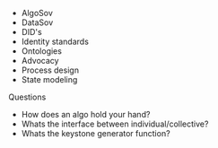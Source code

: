- AlgoSov
- DataSov
- DID's 
- Identity standards
- Ontologies
- Advocacy
- Process design
- State modeling

Questions
- How does an algo hold your hand?
- Whats the interface between individual/collective?
- Whats the keystone generator function?